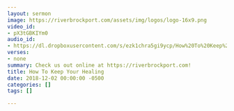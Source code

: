 ```yaml
---
layout: sermon
image: https://riverbrockport.com/assets/img/logos/logo-16x9.png
video_id:
- pX3tGBKIYm0
audio_id:
- https://dl.dropboxusercontent.com/s/ezk1chra5gi9ycp/How%20To%20Keep%20Your%20Healing.mp3?dl=0
verses:
- none
summary: Check us out online at https://riverbrockport.com!
title: How To Keep Your Healing
date: 2018-12-02 00:00:00 -0500
categories: []
tags: []

---
```

